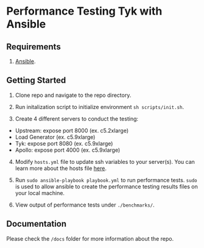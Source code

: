 # Performance Testing Tyk with Ansible

## Requirements
1. [Ansible](https://docs.ansible.com/ansible/latest/installation_guide/intro_installation.html).

## Getting Started
1. Clone repo and navigate to the repo directory.

2. Run initalization script to initialize environment `sh scripts/init.sh`.

3. Create 4 different servers to conduct the testing:
  - Upstream: expose port 8000 (ex. c5.2xlarge)
  - Load Generator (ex. c5.9xlarge)
  - Tyk: expose port 8080 (ex. c5.9xlarge)
  - Apollo: expose port 4000 (ex. c5.9xlarge)

4. Modify `hosts.yml` file to update ssh variables to your server(s). You can learn more about the hosts file [here](https://docs.ansible.com/ansible/latest/user_guide/intro_inventory.html).

5. Run `sudo ansible-playbook playbook.yml` to run performance tests. `sudo` is used to allow ansible to create the performance testing results files on your local machine.

6. View output of performance tests under `./benchmarks/`.

## Documentation
Please check the `/docs` folder for more information about the repo.
